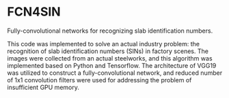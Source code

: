 # FCN4SIN
Fully-convolutional networks for recognizing slab identification numbers.

This code was implemented to solve an actual industry problem: the recognition of slab identification numbers (SINs) in factory scenes.
The images were collected from an actual steelworks, and this algorithm was implemented based on Python and Tensorflow.
The architecture of VGG19 was utilized to construct a fully-convolutional network, 
and reduced number of 1x1 convolution filters were used for addressing the problem of insufficient GPU memory.



